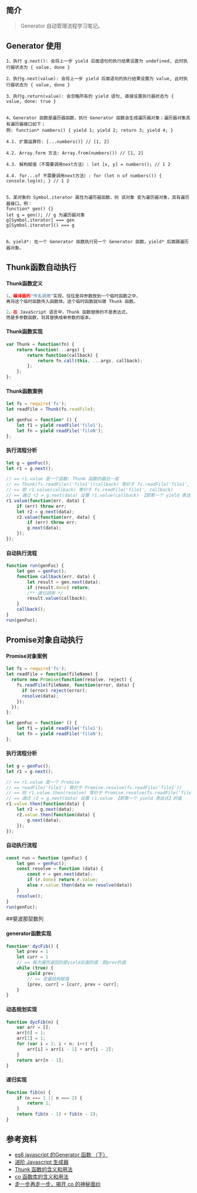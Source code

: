 ## 简介

> Generator 自动管理流程学习笔记。

## Generator 使用

```text
1、执行 g.next(): 会将上一步 yield 后面语句的执行结果设置为 undefined, 此时执行器状态为 { value, done }

2、执行g.next(value): 会将上一步 yield 后面语句的执行结果设置为 value, 此时执行器状态为 { value, done }

3、执行g.return(value): 会忽略所有的 yield 语句, 直接设置执行器状态为 { value, done: true }


4、Generator 函数是遍历器函数，执行 Generator 函数会生成遍历器对象；遍历器对象具有遍历器接口如下；
例: function* numbers() { yield 1; yield 2; return 3; yield 4; }

4.1. 扩展运算符: [...numbers()] // [1, 2]

4.2. Array.form 方法: Array.from(numbers()) // [1, 2]

4.3. 解构赋值（不需要调用next方法）: let [x, y] = numbers(); // 1 2

4.4. for...of 不需要调用next方法）: for (let n of numbers()) { console.log(n); } // 1 2


5、某对象的 Symbol.iterator 属性为遍历器函数，则 该对象 变为遍历器对象，具有遍历器接口。例：
function* gen() {}
let g = gen(); // g 为遍历器对象
g[Symbol.iterator] === gen
g[Symbol.iterator]() === g


6、yield*: 在一个 Generator 函数执行另一个 Generator 函数，yield* 后面跟遍历器对象。
```

## Thunk函数自动执行

#### Thunk函数定义

```js
1、编译器的"传名调用"实现，往往是将参数放到一个临时函数之中，
再将这个临时函数传入函数体。这个临时函数就叫做 Thunk 函数。

2、在 JavaScript 语言中，Thunk 函数替换的不是表达式，
而是多参数函数，将其替换成单参数的版本。
```

#### Thunk函数实现

```js
var Thunk = function(fn) {
    return function(...args) {
        return function(callback) {
            return fn.call(this, ...args, callback);
        };
    };
};
```

#### Thunk函数案例

```js
let fs = require('fs');
let readFile = Thunk(fs.readFile);

let genFuc = function* () {
    let f1 = yield readFile('file1');
    let fn = yield readFile('fileN');
};
```

#### 执行流程分析

```js
let g = genFuc();
let r1 = g.next();

// == r1.value 是一个函数: Thunk 函数的最后一层
// == Thunk(fs.readFile)('file1')(callback) 等价于 fs.readFile('file1', callback)
// == 即 r1.value(callback) 等价于 fs.readFile('file1', callback)
// == 通过 r2 = g.next(data) 设置 r1.value(callback) 【即第一个 yield 表达式】的值
r1.value(function(err, data) {
    if (err) throw err;
    let r2 = g.next(data);
    r2.value(function(err, data) {
        if (err) throw err;
        g.next(data);
    });
});
```

#### 自动执行流程

```js
function run(genFuc) {
    let gen = genFuc();
    function callback(err, data) {
        let result = gen.next(data);
        if (result.done) return;
        /** 递归调用 */
        result.value(callback);
    }
    callback();
}
run(genFuc);
```

## Promise对象自动执行

#### Promise对象案例

```js
let fs = require('fs');
let readFile = function(fileName) {
  return new Promise(function(resolve, reject) {
    fs.readFile(fileName, function(error, data) {
      if (error) reject(error);
      resolve(data);
    });
  });
};

let genFuc = function* () {
    let f1 = yield readFile('file1');
    let fn = yield readFile('fileN');
};
```

#### 执行流程分析

```js
let g = genFuc();
let r1 = g.next();

// == r1.value 是一个 Promise
// == readFile('file1') 等价于 Promise.resolve(fs.readFile('file1'))
// == 则 r1.value.then(resolve) 等价于 Promise.resolve(fs.readFile('file1')).then(resolve)
// == 通过 r2 = g.next(data) 设置 r1.value 【即第一个 yield 表达式】的值
r1.value.then(function(data) {
    let r2 = g.next(data);
    r2.value.then(function(data) {
        g.next(data);
    });
});
```

#### 自动执行流程

```js
const run = function (genFuc) {
    let gen = genFuc();
    const resolve = function (data) {
        const r = gen.next(data);
        if (r.done) return r.value;
        else r.value.then(data => resolve(data))
    }
    resolve();
}
run(genFuc);
```

##斐波那契数列

#### generator函数实现

```js
function* dycFib() {
    let prev = 1
    let curr = 1
    // == 每次遍历返回的是yield后面的值：即prev的值
    while (true) {
        yield prev; 
        // == 变量结构赋值
        [prev, curr] = [curr, prev + curr];
    }
}
```

#### 动态规划实现

```js
function dycFib(n) {
    var arr = [];
    arr[0] = 1;
    arr[1] = 1;
    for (var i = 2; i < n; i++) {
        arr[i] = arr[i - 1] + arr[i - 2];
    }
    return arr[n - 1];
}
```

#### 递归实现

```js
function fib(n) {
    if (n === 1 || n === 2) {
        return 1;
    }
    return fib(n - 1) + fib(n - 2);
}
```

## 参考资料

- [es6 javascript 的Generator 函数 （下）](https://blog.csdn.net/qq_30100043/article/details/53484350)
- [进阶 Javascript 生成器](https://juejin.cn/post/6844903527039533064)
- [Thunk 函数的含义和用法](http://www.ruanyifeng.com/blog/2015/05/thunk.html)
- [co 函数库的含义和用法](http://www.ruanyifeng.com/blog/2015/05/co.html)
- [走一步再走一步，揭开 co 的神秘面纱](https://juejin.cn/post/6844903478322528264)
